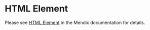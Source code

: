 # HTML Element

Please see [HTML Element](https://docs.mendix.com/appstore/widgets/html-element) in the Mendix documentation for details.
